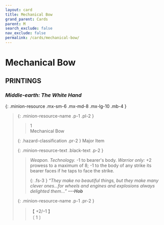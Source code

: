 ```yaml
---
layout: card
title: Mechanical Bow
grand_parent: Cards
parent: M
search_exclude: false
nav_exclude: false
permalink: /cards/mechanical-bow/
---
```


# Mechanical Bow


## PRINTINGS


### _Middle-earth: The White Hand_

{: .minion-resource .mx-sm-6 .mx-md-8 .mx-lg-10 .mb-4 }
> {: .minion-resource-name .p-1 .pl-2 }
> > <div class="hazard-mp">1</div>
> > <div class="card-name">Mechanical Bow</div>
>
> {: .hazard-classification .pr-2 }
> Major Item
>
> {: .minion-resource-text .black-text .p-2 }
> > _Weapon._ _Technology._ -1 to bearer's body. _Warrior only:_ +2 prowess to a maximum of 8; -1 to the body of any strike its bearer faces if he taps to face the strike. 
> > 
> > {: .fs-3 } 
> > _“They make no beautiful things, but they make many clever ones...for wheels and engines and explosions always delighted them...”_ ***---&#65279;Hob*** 
> 
> {: .minion-resource-name .p-1 .pr-2 }
> > <div class="card-shield">【 +2/&ndash;1 】</div>
> > <div class="card-corruption-white">〔 1 〕</div>
